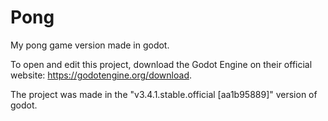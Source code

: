 # Pong
My pong game version made in godot.

To open and edit this project, download the Godot Engine on their official website: https://godotengine.org/download.

The project was made in the "v3.4.1.stable.official [aa1b95889]" version of godot.
